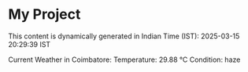 # My Project

This content is dynamically generated in Indian Time (IST): 2025-03-15 20:29:39 IST


Current Weather in Coimbatore:
Temperature: 29.88 °C
Condition: haze
